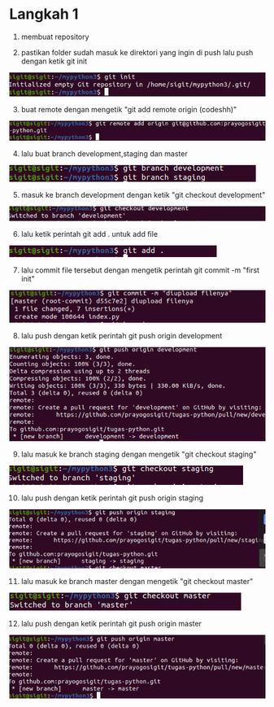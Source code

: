 # Langkah 1

1. membuat repository



2. pastikan folder sudah masuk ke direktori yang ingin di push lalu push dengan ketik git init

![logo](https://github.com/prayogosigit/DevOps-Engineer/blob/main/week-1/day-4/assets/23.png)

3. buat remote dengan mengetik "git add remote origin (codeshh)"

![logo](https://github.com/prayogosigit/DevOps-Engineer/blob/main/week-1/day-4/assets/24.png)

4. lalu buat branch development,staging dan master

![logo](https://github.com/prayogosigit/DevOps-Engineer/blob/main/week-1/day-4/assets/25.png)

5. masuk ke branch development dengan ketik "git checkout development"

![logo](https://github.com/prayogosigit/DevOps-Engineer/blob/main/week-1/day-4/assets/34.png)

6. lalu ketik perintah git add . untuk add file

![logo](https://github.com/prayogosigit/DevOps-Engineer/blob/main/week-1/day-4/assets/26.png)

7. lalu commit file tersebut dengan mengetik perintah git commit -m "first init"

![logo](https://github.com/prayogosigit/DevOps-Engineer/blob/main/week-1/day-4/assets/27.png)

8. lalu push dengan ketik perintah git push origin development

![logo](https://github.com/prayogosigit/DevOps-Engineer/blob/main/week-1/day-4/assets/28.png)

9. lalu masuk ke branch staging dengan mengetik "git checkout staging"

 ![logo](https://github.com/prayogosigit/DevOps-Engineer/blob/main/week-1/day-4/assets/32.png)

10. lalu push dengan ketik perintah git push origin staging

![logo](https://github.com/prayogosigit/DevOps-Engineer/blob/main/week-1/day-4/assets/33.png)


11. lalu masuk ke branch master dengan mengetik "git checkout master"
 
 ![logo](https://github.com/prayogosigit/DevOps-Engineer/blob/main/week-1/day-4/assets/31.png)
 
12. lalu push dengan ketik perintah git push origin master

![logo](https://github.com/prayogosigit/DevOps-Engineer/blob/main/week-1/day-4/assets/30.png)
